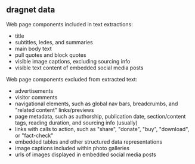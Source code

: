 ## dragnet data

Web page components included in text extractions:

- title
- subtitles, ledes, and summaries
- main body text
- pull quotes and block quotes
- visible image captions, excluding sourcing info
- visible text content of embedded social media posts

Web page components excluded from extracted text:

- advertisements
- visitor comments
- navigational elements, such as global nav bars, breadcrumbs, and "related content" links/previews
- page metadata, such as authorship, publication date, section/content tags, reading duration, and sourcing info (usually)
- links with calls to action, such as "share", "donate", "buy", "download", or "fact-check"
- embedded tables and other structured data representations
- image captions included within photo galleries
- urls of images displayed in embedded social media posts
